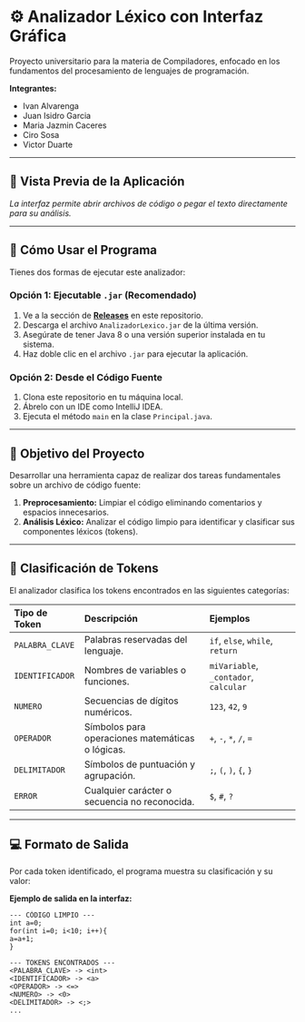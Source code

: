 # ⚙️ Analizador Léxico con Interfaz Gráfica

Proyecto universitario para la materia de Compiladores, enfocado en los fundamentos del procesamiento de lenguajes de programación.

**Integrantes:**
- Ivan Alvarenga
- Juan Isidro Garcia
- Maria Jazmin Caceres
- Ciro Sosa
- Victor Duarte

---

## 📸 Vista Previa de la Aplicación

*La interfaz permite abrir archivos de código o pegar el texto directamente para su análisis.*

---

## 🚀 Cómo Usar el Programa

Tienes dos formas de ejecutar este analizador:

### Opción 1: Ejecutable `.jar` (Recomendado)
1.  Ve a la sección de **[Releases](https://github.com/agk7BOOST/Proyecto1_Compiladores/releases)** en este repositorio.
2.  Descarga el archivo `AnalizadorLexico.jar` de la última versión.
3.  Asegúrate de tener Java 8 o una versión superior instalada en tu sistema.
4.  Haz doble clic en el archivo `.jar` para ejecutar la aplicación.

### Opción 2: Desde el Código Fuente
1.  Clona este repositorio en tu máquina local.
2.  Ábrelo con un IDE como IntelliJ IDEA.
3.  Ejecuta el método `main` en la clase `Principal.java`.

---

## 🎯 Objetivo del Proyecto

Desarrollar una herramienta capaz de realizar dos tareas fundamentales sobre un archivo de código fuente:

1.  **Preprocesamiento:** Limpiar el código eliminando comentarios y espacios innecesarios.
2.  **Análisis Léxico:** Analizar el código limpio para identificar y clasificar sus componentes léxicos (tokens).

---

## 🔖 Clasificación de Tokens

El analizador clasifica los tokens encontrados en las siguientes categorías:

| Tipo de Token | Descripción | Ejemplos |
| :--- | :--- | :--- |
| `PALABRA_CLAVE` | Palabras reservadas del lenguaje. | `if`, `else`, `while`, `return` |
| `IDENTIFICADOR` | Nombres de variables o funciones. | `miVariable`, `_contador`, `calcular` |
| `NUMERO` | Secuencias de dígitos numéricos. | `123`, `42`, `9` |
| `OPERADOR` | Símbolos para operaciones matemáticas o lógicas. | `+`, `-`, `*`, `/`, `=` |
| `DELIMITADOR` | Símbolos de puntuación y agrupación. | `;`, `(`, `)`, `{`, `}` |
| `ERROR` | Cualquier carácter o secuencia no reconocida. | `$`, `#`, `?` |

---

## 💻 Formato de Salida

Por cada token identificado, el programa muestra su clasificación y su valor:

**Ejemplo de salida en la interfaz:**
```
--- CÓDIGO LIMPIO ---
int a=0;
for(int i=0; i<10; i++){
a=a+1;
}

--- TOKENS ENCONTRADOS ---
<PALABRA_CLAVE> -> <int>
<IDENTIFICADOR> -> <a>
<OPERADOR> -> <=>
<NUMERO> -> <0>
<DELIMITADOR> -> <;>
...
```
